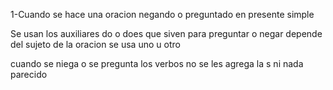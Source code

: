 1-Cuando se hace una oracion negando o preguntado en presente simple 

Se usan los auxiliares do o does que siven para preguntar o negar
depende del sujeto de la oracion se usa uno u otro 

cuando se niega o se pregunta los verbos no se les agrega la s ni nada parecido 